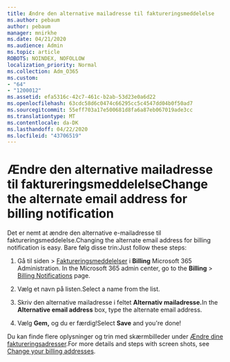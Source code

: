 ```yaml
---
title: Ændre den alternative mailadresse til faktureringsmeddelelse
ms.author: pebaum
author: pebaum
manager: mnirkhe
ms.date: 04/21/2020
ms.audience: Admin
ms.topic: article
ROBOTS: NOINDEX, NOFOLLOW
localization_priority: Normal
ms.collection: Adm_O365
ms.custom:
- "64"
- "1200012"
ms.assetid: efa5316c-42c7-461c-b2ab-53d23e0a6d22
ms.openlocfilehash: 63cdc58d6c0474c66295cc5c4547dd04b0f50ad7
ms.sourcegitcommit: 55eff703a17e500681d8fa6a87eb067019ade3cc
ms.translationtype: MT
ms.contentlocale: da-DK
ms.lasthandoff: 04/22/2020
ms.locfileid: "43706519"
---
```

# <a name="change-the-alternate-email-address-for-billing-notification"></a><span data-ttu-id="2a888-102">Ændre den alternative mailadresse til faktureringsmeddelelse</span><span class="sxs-lookup"><span data-stu-id="2a888-102">Change the alternate email address for billing notification</span></span>

<span data-ttu-id="2a888-103">Det er nemt at ændre den alternative e-mailadresse til faktureringsmeddelelse.</span><span class="sxs-lookup"><span data-stu-id="2a888-103">Changing the alternate email address for billing notification is easy.</span></span> <span data-ttu-id="2a888-104">Bare følg disse trin:</span><span class="sxs-lookup"><span data-stu-id="2a888-104">Just follow these steps:</span></span>
  
1. <span data-ttu-id="2a888-105">Gå til siden \> [Faktureringsmeddelelser](https://go.microsoft.com/fwlink/p/?linkid=853212) i **Billing** Microsoft 365 Administration.  </span><span class="sxs-lookup"><span data-stu-id="2a888-105">In the Microsoft 365 admin center, go to the **Billing** \>  [Billing Notifications](https://go.microsoft.com/fwlink/p/?linkid=853212) page.</span></span>

2. <span data-ttu-id="2a888-106">Vælg et navn på listen.</span><span class="sxs-lookup"><span data-stu-id="2a888-106">Select a name from the list.</span></span>

3. <span data-ttu-id="2a888-107">Skriv den alternative mailadresse i feltet **Alternativ mailadresse.**</span><span class="sxs-lookup"><span data-stu-id="2a888-107">In the **Alternative email address** box, type the alternate email address.</span></span>

4. <span data-ttu-id="2a888-108">Vælg **Gem,** og du er færdig!</span><span class="sxs-lookup"><span data-stu-id="2a888-108">Select **Save** and you're done!</span></span>

<span data-ttu-id="2a888-109">Du kan finde flere oplysninger og trin med skærmbilleder under [Ændre dine faktureringsadresser](https://docs.microsoft.com/office365/admin/subscriptions-and-billing/change-your-billing-addresses).</span><span class="sxs-lookup"><span data-stu-id="2a888-109">For more details and steps with screen shots, see [Change your billing addresses](https://docs.microsoft.com/office365/admin/subscriptions-and-billing/change-your-billing-addresses).</span></span>
  